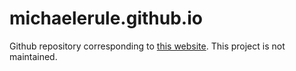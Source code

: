 # michaelerule.github.io

Github repository corresponding to [this website](https://michaelerule.github.io/).
This project is not maintained. 

